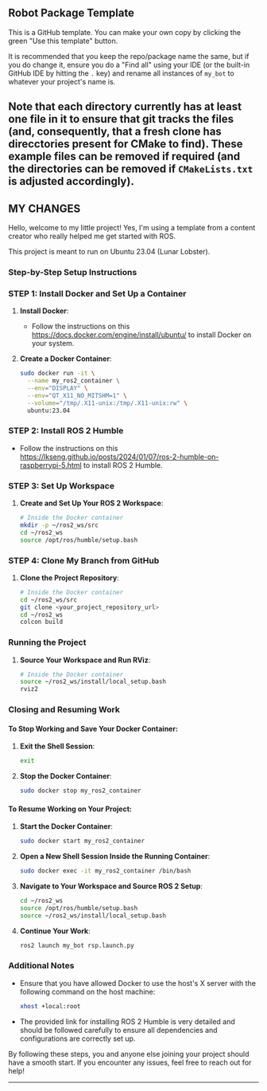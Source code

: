 ## Robot Package Template

This is a GitHub template. You can make your own copy by clicking the green "Use this template" button.

It is recommended that you keep the repo/package name the same, but if you do change it, ensure you do a "Find all" using your IDE (or the built-in GitHub IDE by hitting the `.` key) and rename all instances of `my_bot` to whatever your project's name is.

Note that each directory currently has at least one file in it to ensure that git tracks the files (and, consequently, that a fresh clone has direcctories present for CMake to find). These example files can be removed if required (and the directories can be removed if `CMakeLists.txt` is adjusted accordingly).
---

## MY CHANGES

Hello, welcome to my little project! Yes, I'm using a template from a content creator who really helped me get started with ROS.

This project is meant to run on Ubuntu 23.04 (Lunar Lobster).

### Step-by-Step Setup Instructions

### STEP 1: Install Docker and Set Up a Container

1. **Install Docker**:
   - Follow the instructions on this https://docs.docker.com/engine/install/ubuntu/
to install Docker on your system.
   
2. **Create a Docker Container**:
   ```bash
   sudo docker run -it \
     --name my_ros2_container \
     --env="DISPLAY" \
     --env="QT_X11_NO_MITSHM=1" \
     --volume="/tmp/.X11-unix:/tmp/.X11-unix:rw" \
     ubuntu:23.04
   ```

### STEP 2: Install ROS 2 Humble

- Follow the instructions on this https://lkseng.github.io/posts/2024/01/07/ros-2-humble-on-raspberrypi-5.html 
to install ROS 2 Humble.

### STEP 3: Set Up Workspace

1. **Create and Set Up Your ROS 2 Workspace**:
   ```bash
   # Inside the Docker container
   mkdir -p ~/ros2_ws/src
   cd ~/ros2_ws
   source /opt/ros/humble/setup.bash
   ```

### STEP 4: Clone My Branch from GitHub

1. **Clone the Project Repository**:
   ```bash
   # Inside the Docker container
   cd ~/ros2_ws/src
   git clone <your_project_repository_url>
   cd ~/ros2_ws
   colcon build
   ```

### Running the Project

1. **Source Your Workspace and Run RViz**:
   ```bash
   # Inside the Docker container
   source ~/ros2_ws/install/local_setup.bash
   rviz2
   ```

### Closing and Resuming Work

#### To Stop Working and Save Your Docker Container:

1. **Exit the Shell Session**:
   ```bash
   exit
   ```

2. **Stop the Docker Container**:
   ```bash
   sudo docker stop my_ros2_container
   ```

#### To Resume Working on Your Project:

1. **Start the Docker Container**:
   ```bash
   sudo docker start my_ros2_container
   ```

2. **Open a New Shell Session Inside the Running Container**:
   ```bash
   sudo docker exec -it my_ros2_container /bin/bash
   ```

3. **Navigate to Your Workspace and Source ROS 2 Setup**:
   ```bash
   cd ~/ros2_ws
   source /opt/ros/humble/setup.bash
   source ~/ros2_ws/install/local_setup.bash
   ```

4. **Continue Your Work**:
   ```bash
   ros2 launch my_bot rsp.launch.py
   ```

### Additional Notes

- Ensure that you have allowed Docker to use the host's X server with the following command on the host machine:
  ```bash
  xhost +local:root
  ```
- The provided link for installing ROS 2 Humble is very detailed and should be followed carefully to ensure all dependencies and configurations are correctly set up.

By following these steps, you and anyone else joining your project should have a smooth start. If you encounter any issues, feel free to reach out for help!

---